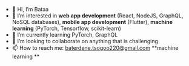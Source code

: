 - 👋 Hi, I’m Bataa
- 👀 I’m interested in **web app development** (React, NodeJS, GraphQL, NoSQL databases), **mobile app development** (Flutter), **machine learning** (PyTorch, Tensorflow, scikit-learn)   
- 🌱 I’m currently learning PyTorch, GraphQL
- 💞️ I’m looking to collaborate on anything that is challenging
- 📫 How to reach me: baterdene.tsogoo220@gmail.com **machine learning
**

<!---
batrdn/batrdn is a ✨ special ✨ repository because its `README.md` (this file) appears on your GitHub profile.
You can click the Preview link to take a look at your changes.
--->
